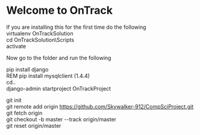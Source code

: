 # Welcome to OnTrack

If you are installing this for the first time do the following  
virtualenv OnTrackSolution  
cd OnTrackSolution\Scripts  
activate 

Now go to the folder and run the following

pip install django  
REM pip install mysqlclient (1.4.4)  
cd..  
django-admin startproject OnTrackProject  

git init  
git remote add origin https://github.com/Skywalker-912/CompSciProject.git  
git fetch origin  
git checkout -b master --track origin/master   
git reset origin/master   

